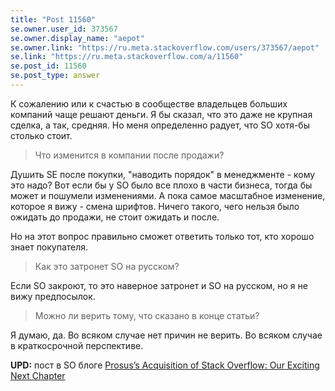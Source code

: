 ```yaml
---
title: "Post 11560"
se.owner.user_id: 373567
se.owner.display_name: "aepot"
se.owner.link: "https://ru.meta.stackoverflow.com/users/373567/aepot"
se.link: "https://ru.meta.stackoverflow.com/a/11560"
se.post_id: 11560
se.post_type: answer
---
```

<p>К сожалению или к счастью в сообществе владельцев больших компаний чаще решают деньги. Я бы сказал, что это даже не крупная сделка, а так, средняя. Но меня определенно радует, что SO хотя-бы столько стоит.</p>
<blockquote>
<p>Что изменится в компании после продажи?</p>
</blockquote>
<p>Душить SE после покупки, &quot;наводить порядок&quot; в менеджменте - кому это надо? Вот если бы у SO было все плохо в части бизнеса, тогда бы может и пошумели изменениями. А пока самое масштабное изменение, которое я вижу - смена шрифтов. Ничего такого, чего нельзя было ожидать до продажи, не стоит ожидать и после.</p>
<p>Но на этот вопрос правильно сможет ответить только тот, кто хорошо знает покупателя.</p>
<blockquote>
<p>Как это затронет SO на русском?</p>
</blockquote>
<p>Если SO закроют, то это наверное затронет и SO на русском, но я не вижу предпосылок.</p>
<blockquote>
<p>Можно ли верить тому, что сказано в конце статьи?</p>
</blockquote>
<p>Я думаю, да. Во всяком случае нет причин не верить. Во всяком случае в краткосрочной перспективе.</p>
<p><strong>UPD:</strong> пост в SO блоге <a href="https://stackoverflow.blog/2021/06/02/prosus-acquires-stack-overflow/">Prosus’s Acquisition of Stack Overflow: Our Exciting Next Chapter</a></p>
